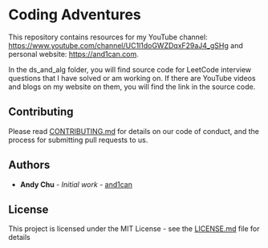 # Coding Adventures

This repository contains resources for my YouTube channel: https://www.youtube.com/channel/UC1l1doGWZDqxF29aJ4_gSHg and personal website: https://and1can.com. 

In the ds_and_alg folder, you will find source code for LeetCode interview questions that I have solved or am working on. If there are YouTube videos and blogs on my website on them, you will find the link in the source code. 

## Contributing

Please read [CONTRIBUTING.md](https://gist.github.com/PurpleBooth/b24679402957c63ec426) for details on our code of conduct, and the process for submitting pull requests to us.


## Authors

* **Andy Chu** - *Initial work* - [and1can](https://github.com/and1can)


## License

This project is licensed under the MIT License - see the [LICENSE.md](LICENSE.md) file for details


